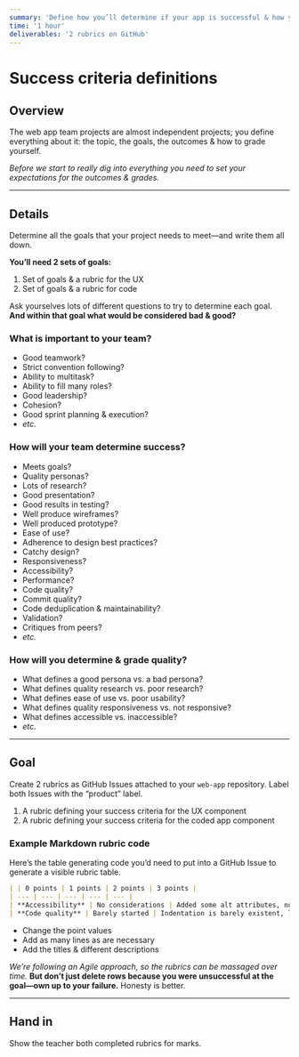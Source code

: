 ```yaml
---
summary: 'Define how you’ll determine if your app is successful & how you’ll be graded.'
time: '1 hour'
deliverables: '2 rubrics on GitHub'
---
```


# Success criteria definitions

## Overview

The web app team projects are almost independent projects; you define everything about it: the topic, the goals, the outcomes & how to grade yourself.

*Before we start to really dig into everything you need to set your expectations for the outcomes & grades.*

---

## Details

Determine all the goals that your project needs to meet—and write them all down.

**You’ll need 2 sets of goals:**

1. Set of goals & a rubric for the UX
2. Set of goals & a rubric for code

Ask yourselves lots of different questions to try to determine each goal. **And within that goal what would be considered bad & good?**

### What is important to your team?

- Good teamwork?
- Strict convention following?
- Ability to multitask?
- Ability to fill many roles?
- Good leadership?
- Cohesion?
- Good sprint planning & execution?
- *etc.*

### How will your team determine success?

- Meets goals?
- Quality personas?
- Lots of research?
- Good presentation?
- Good results in testing?
- Well produce wireframes?
- Well produced prototype?
- Ease of use?
- Adherence to design best practices?
- Catchy design?
- Responsiveness?
- Accessibility?
- Performance?
- Code quality?
- Commit quality?
- Code deduplication & maintainability?
- Validation?
- Critiques from peers?
- *etc.*

### How will you determine & grade quality?

- What defines a good persona vs. a bad persona?
- What defines quality research vs. poor research?
- What defines ease of use vs. poor usability?
- What defines quality responsiveness vs. not responsive?
- What defines accessible vs. inaccessible?
- *etc.*

---

## Goal

Create 2 rubrics as GitHub Issues attached to your `web-app` repository. Label both Issues with the “product” label.

1. A rubric defining your success criteria for the UX component
2. A rubric defining your success criteria for the coded app component

### Example Markdown rubric code

Here’s the table generating code you’d need to put into a GitHub Issue to generate a visible rubric table.

```md
| | 0 points | 1 points | 2 points | 3 points |
| --- | --- | --- | --- | --- |
| **Accessibility** | No considerations | Added some alt attributes, nothing else | Just the basics: alt attributes, roles | Accessibility is well considered and tested |
| **Code quality** | Barely started | Indentation is barely existent, lots of validation errors, very poor semantics | Decent indentation, just a couple validation errors, decent semantics | Well indented, fully valid, good semantics |
```

- Change the point values
- Add as many lines as are necessary
- Add the titles & different descriptions

*We’re following an Agile approach, so the rubrics can be massaged over time.* **But don’t just delete rows because you were unsuccessful at the goal—own up to your failure.** Honesty is better.

---

## Hand in

Show the teacher both completed rubrics for marks.
